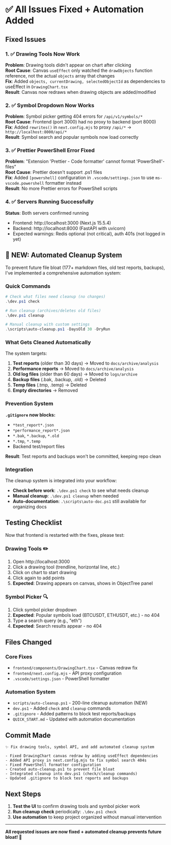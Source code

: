# ✅ All Issues Fixed + Automation Added

## Fixed Issues

### 1. ✅ Drawing Tools Now Work
**Problem**: Drawing tools didn't appear on chart after clicking  
**Root Cause**: Canvas `useEffect` only watched the `drawObjects` function reference, not the actual `objects` array that changes  
**Fix**: Added `objects, currentDrawing, selectedObjectId` as dependencies to useEffect in `DrawingChart.tsx`  
**Result**: Canvas now redraws when drawing objects are added/modified

### 2. ✅ Symbol Dropdown Now Works
**Problem**: Symbol picker getting 404 errors for `/api/v1/symbols/*`  
**Root Cause**: Frontend (port 3000) had no proxy to backend (port 8000)  
**Fix**: Added `rewrites()` in `next.config.mjs` to proxy `/api/*` → `http://localhost:8000/api/*`  
**Result**: Symbol search and popular symbols now load correctly

### 3. ✅ Prettier PowerShell Error Fixed
**Problem**: "Extension 'Prettier - Code formatter' cannot format 'PowerShell'-files"  
**Root Cause**: Prettier doesn't support .ps1 files  
**Fix**: Added `[powershell]` configuration in `.vscode/settings.json` to use `ms-vscode.powershell` formatter instead  
**Result**: No more Prettier errors for PowerShell scripts

### 4. ✅ Servers Running Successfully
**Status**: Both servers confirmed running
- Frontend: http://localhost:3000 (Next.js 15.5.4)
- Backend: http://localhost:8000 (FastAPI with uvicorn)
- Expected warnings: Redis optional (not critical), auth 401s (not logged in yet)

## 🎉 NEW: Automated Cleanup System

To prevent future file bloat (177+ markdown files, old test reports, backups), I've implemented a comprehensive automation system:

### Quick Commands

```powershell
# Check what files need cleanup (no changes)
.\dev.ps1 check

# Run cleanup (archives/deletes old files)
.\dev.ps1 cleanup

# Manual cleanup with custom settings
.\scripts\auto-cleanup.ps1 -DaysOld 30 -DryRun
```

### What Gets Cleaned Automatically

The system targets:
1. **Test reports** (older than 30 days) → Moved to `docs/archive/analysis`
2. **Performance reports** → Moved to `docs/archive/analysis`
3. **Old log files** (older than 60 days) → Moved to `logs/archive`
4. **Backup files** (.bak, .backup, .old) → Deleted
5. **Temp files** (.tmp, .temp) → Deleted
6. **Empty directories** → Removed

### Prevention System

**`.gitignore` now blocks:**
- `*test_report*.json`
- `*performance_report*.json`
- `*.bak`, `*.backup`, `*.old`
- `*.tmp`, `*.temp`
- Backend test/report files

**Result**: Test reports and backups won't be committed, keeping repo clean

### Integration

The cleanup system is integrated into your workflow:
- **Check before work**: `.\dev.ps1 check` to see what needs cleanup
- **Manual cleanup**: `.\dev.ps1 cleanup` when needed
- **Auto-documentation**: `.\scripts\auto-doc.ps1` still available for organizing docs

## Testing Checklist

Now that frontend is restarted with the fixes, please test:

### Drawing Tools ✏️
1. Open http://localhost:3000
2. Click a drawing tool (trendline, horizontal line, etc.)
3. Click on chart to start drawing
4. Click again to add points
5. **Expected**: Drawing appears on canvas, shows in ObjectTree panel

### Symbol Picker 🔍
1. Click symbol picker dropdown
2. **Expected**: Popular symbols load (BTCUSDT, ETHUSDT, etc.) - no 404
3. Type a search query (e.g., "eth")
4. **Expected**: Search results appear - no 404

## Files Changed

### Core Fixes
- `frontend/components/DrawingChart.tsx` - Canvas redraw fix
- `frontend/next.config.mjs` - API proxy configuration
- `.vscode/settings.json` - PowerShell formatter

### Automation System
- `scripts/auto-cleanup.ps1` - 200-line cleanup automation (NEW)
- `dev.ps1` - Added `check` and `cleanup` commands
- `.gitignore` - Added patterns to block test reports/backups
- `QUICK_START.md` - Updated with automation documentation

## Commit Made

```
✨ Fix drawing tools, symbol API, and add automated cleanup system

- Fixed DrawingChart canvas redraw by adding useEffect dependencies
- Added API proxy in next.config.mjs to fix symbol search 404s
- Fixed PowerShell formatter configuration
- Created auto-cleanup.ps1 to prevent file bloat
- Integrated cleanup into dev.ps1 (check/cleanup commands)
- Updated .gitignore to block test reports and backups
```

## Next Steps

1. **Test the UI** to confirm drawing tools and symbol picker work
2. **Run cleanup check** periodically: `.\dev.ps1 check`
3. **Use automation** to keep project organized without manual intervention

---

**All requested issues are now fixed + automated cleanup prevents future bloat! 🎉**

